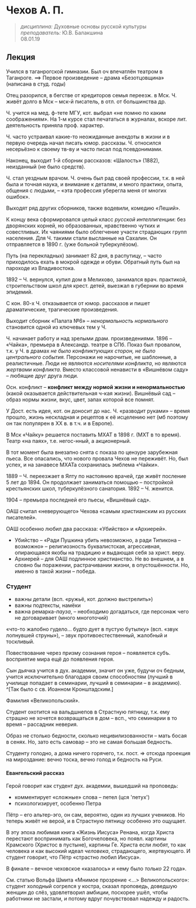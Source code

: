 # Чехов А. П.
> _дисциплина:_ Духовные основы русской культуры  
> _преподаватель:_ Ю.В. Балакшина  
> 08.01.19  

## Лекция



Учился в таганрогской гимназии.
Был оч впечатлён театром в Таганроге.
==> Первое произведение – драма «Безотцовщина» (написана в студ. годы)

Отец разорился, в бегстве от кредиторов семья переезж. в Мск.
Ч. живёт долго в Мск – мск-й писатель, в отл. от большинства др.

Ч. учится на мед. ф-тете МГУ, кот. выбрал «не помню по каким соображениям».
На 1-м курсе стал печататься в журналах, вскоре лит. деятельность приняла проф. характер.

Ч. часто устраивал какие-то неожиданные анекдоты в жизни и в первую очередь начал писать юмор. рассказы.
Ч. относился несерьёзно к своему тв-ву и часто писал под псевдонимами.

Наконец, выходит 1-й сборник рассказов: «Шалость» (1882), неизданный (не было средств).

Ч. стал уездным врачом.
Ч. очень был рад своей профессии, т.к. в ней была и точная наука, и внимание к деталям, и много практики, опыта, общения с людьми, – «эта профессия уберегла меня от многих ошибок».

Выходят ряд других сборников, также водевили, комедию «Леший».

К концу века сформировался целый класс _русской интеллигенции_: без дворянских корней, но образованных, нравственно чутких и совестливых.
Их чаяниями было облегчение участи страдающих групп населения.
Для Ч. такими стали высланные на Сахалин.
Он отправляется в 1890 г. (уже больной туберкулёзом).

Путь (на перекладных) занимает 82 дня, в распутицу, – часто приходилось ехать в мокрой одежде и обуви.
Обратный путь был на пароходе из Владивостока.

1892 – Ч. вернулся, купил дом в Мелихово, занимался врач. практикой, строительством школ для крест. детей, выезжал в губернии во время эпидемий.

С кон. 80-х Ч. отказывается от юмор. рассказов и пишет драматические, трагические произведения.

Выходит сборник «Палата №6» – _ненормальность нормального_ становится одной из ключевых тем у Ч.

Ч. начинает работу и над зрелыми драм. произведениями.
1896 – «Чайка», премьера в Александр. театре в СПб.
Показ был провалом, т.к. у Ч. в драмах _не было конфликтующих сторон, не было центрального события._
Персонажи не нарочитые, не шаблонные, а реалистичные.
Люди не являются _носителями конфликта_, но являются _жертвами конфликта_.
Вместо классовой ненависти в «Вишнёвом саду» – любящие друг друга люди.

Осн. конфликт – **конфликт между нормой жизни и ненормальностью** (какой оказывается действительная ч-кая жизни).
Вишнёвый сад – образ нормы жизни, вкус, цвет, запах которой все помнят.

У Дост. есть идея, кот. он доносит до нас.
Ч. «разводит руками» – время прошло, жизнь нескладная и рецептов к её исцелению нет (мб поэтому он так популярен в ХХ в. в т.ч. и в Европе).

В Мск «Чайку» решается поставить МХАТ в 1898 г. (МХТ в то время).
Театр «на паях», т.е. негос-нный, а акционерный.

В тот момент была внезапно снята с показа по цензуре зарубежная пьеса.
Все опасались, что нового провала Чехов не переживёт.
Но, был успех, и на занавесе МХАТа сохранилась эмблема «Чайки».

1889 – Ч. переезжает в Ялту по настоянию врачей, где живёт посление 5 лет до 1894.
Он продолжает заниматься помощью – постройкой крестьянских школ, туберкулёзного санатория.
1892 – Ч. женится.

1904 – премьера последней его пьесы, «Вишнёвый сад».

ОАШ считал «неверующего» Чехова «самым христианским из русских писателей».

ОАШ особенно любил два рассказа: «Убийство» и «Архиерей».

- Убийство – «Ради Пушкина убить невозможно, а ради Типикона – возможно» – религиозность буквалистская, агрессивная, опирающаяся якобы на традицию и выдающая себя за христ. веру.
- Архиерей – для ОАШ подлинное христианство. Не во внешнем, а в словно бы поражении, растрачивании жизни, в опустошённости.
Но, именно в такой жизни – победа.

### Студент

- важны детали (всп. «ружьё, кот. должно выстрелить»)
- важны подтексты, намёки
- важна ремарка-_пауза_, – необходимо догадаться, где персонаж чего не договаривает (много многоточий)

«что-то жалобно гудело... будто дует в пустую бутылку» (всп. «звук лопнувшей струны»), – звук противоестественный, жалобный и тоскливый.

Повествование через призму сознания героя – появляется субъ. восприятие мира ещё до появления героя.

Сын дьячка учится в дух. академии, значит он уже, будучи оч бедным, учится исключительно благодаря своим способностям (лучший в училище попадает в семинарии, лучший в семинарии – в академию).
^[Так было с св. Иоанном Кронштадским.]

Фамилия «Великопольский».

Студент охотится на вальдшнепов в Страстную пятницу, т.к. ему страшно не хочется возвращаться в дом – всп., что семинарии в то время – рассадник неверия.

Образ не столько бедности, сколько нецивилизованности – мать босая в сенях.
Но, зато есть самовар – это не самая большая бедность.

Студенту голодно, а дома ничего горячего, т.к. пост.
=> отсюда проекция на мироздание: вечно тоска, вечно голод и бедность на Руси.

#### Евангельский рассказ

Герой говорит как студент дух. академии, вышедший на проповедь:

- комментирует «сложные» слова – петел (цся 'петух')
- психологизирует, особенно Петра

Пётр – его альтер-эго, он сам, вероятно, один из лучших учеников.
Но теперь живёт не верой, и в Страстную пятницу особенно это ощущает.

В эту эпоха любимая книга «Жизнь Иисуса» Ренана, когда Христа перестают воспринимать как Богочеловека, но появл. картины Крамского (Христос в пустыне), картины Ге.
Христа если любят, то как человека и как высокий идеал _человека_, страдающего, жертвующего.
И студент говорит, что Пётр «страстно любил Иисуса».

В финале – вечное чеховское «казалось» и «ему было _только_ 22 года».


См. статью Вольфа Шмита «Мнимое прозрение <...> Великопольского»: студент холодный согрелся у костра, сказал проповедь, доведшую женщин до слёз, удовлетворил амбиции, поскорее ушёл, чтобы работники не застали, и потому вдруг почувствовал надежду и радость.
